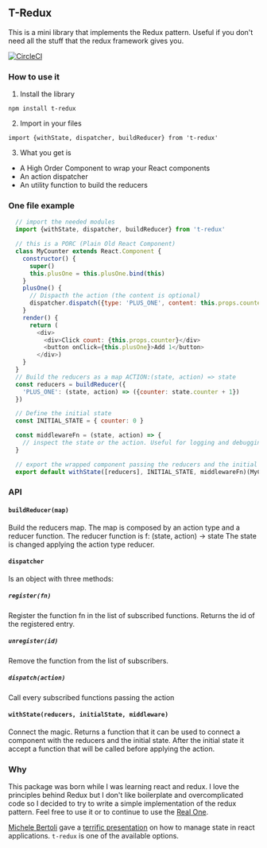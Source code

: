 ## T-Redux

This is a mini library that implements the Redux pattern.
Useful if you don't need all the stuff that the redux framework gives you.

[![CircleCI](https://circleci.com/gh/emadb/t-redux/tree/master.svg?style=svg)](https://circleci.com/gh/emadb/t-redux/tree/master)

### How to use it
1) Install the library
  ```
  npm install t-redux
  ```

2) Import in your files
  ```
  import {withState, dispatcher, buildReducer} from 't-redux'
  ```

3) What you get is
  - A High Order Component to wrap your React components
  - An action dispatcher
  - An utility function to build the reducers

### One file example

  ```javascript
    // import the needed modules
    import {withState, dispatcher, buildReducer} from 't-redux'

    // this is a PORC (Plain Old React Component)
    class MyCounter extends React.Component {
      constructor() {
        super()
        this.plusOne = this.plusOne.bind(this)
      }
      plusOne() {
        // Dispacth the action (the content is optional)
        dispatcher.dispatch({type: 'PLUS_ONE', content: this.props.counter})
      }
      render() {
        return (
          <div>
            <div>Click count: {this.props.counter}</div>
            <button onClick={this.plusOne}>Add 1</button>
          </div>)
      }
    }
    // Build the reducers as a map ACTION:(state, action) => state
    const reducers = buildReducer({
      'PLUS_ONE': (state, action) => ({counter: state.counter + 1})
    })

    // Define the initial state
    const INITIAL_STATE = { counter: 0 }

    const middlewareFn = (state, action) => {
      // inspect the state or the action. Useful for logging and debugging or to store the events.
    }

    // export the wrapped component passing the reducers and the initial state
    export default withState([reducers], INITIAL_STATE, middlewareFn)(MyCounter)
  ```

### API

#### `buildReducer(map)`
Build the reducers map. The map is composed by an action type and a reducer function. The reducer function is  f: (state, action) -> state
The state is changed applying the action type reducer.

#### `dispatcher`
Is an object with three methods:
##### `register(fn)`
Register the function fn in the list of subscribed functions. Returns the id of the registered entry.
##### `unregister(id)`
Remove the function from the list of subscribers.
##### `dispatch(action)`
Call every subscribed functions passing the action

#### `withState(reducers, initialState, middleware)`
Connect the magic. Returns a function that it can be used to connect a component with the reducers and the initial state. After the initial state it accept a function that will be called before applying the action.


### Why
This package was born while I was learning react and redux. I love the principles behind Redux but I don't like boilerplate and overcomplicated code so I decided to try to write a simple implementation of the redux pattern.
Feel free to use it or to continue to use the [Real One](https://github.com/reactjs/redux).

[Michele Bertoli](https://github.com/MicheleBertoli) gave a [terrific presentation](https://speakerdeck.com/michelebertoli/setstate-ftw) on how to manage state in react applications. `t-redux` is one of the available options.

